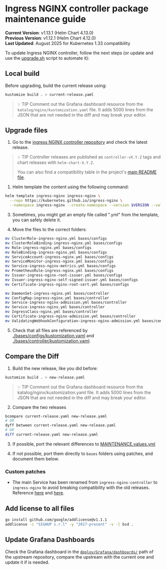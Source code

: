 # Ingress NGINX controller package maintenance guide

**Current Version**: v1.13.1 (Helm Chart 4.13.0)  
**Previous Version**: v1.12.1 (Helm Chart 4.12.0)  
**Last Updated**: August 2025 for Kubernetes 1.33 compatibility  

To update Ingress NGINX controller, follow the next steps (or update and use the [upgrade.sh](./upgrade.sh) script to automate it):

## Local build

Before upgrading, build the current release using:

```bash
kustomize build . > current-release.yaml
```

> 💡 TIP
> Comment out the Grafana dashboard resource from the `katalog/nginx/kustomization.yaml` file.
> It adds 5000 lines from the JSON that are not needed in the diff and may break your editor.

## Upgrade files

1. Go to the [ingress NGINX controller repository](https://github.com/kubernetes/ingress-nginx/) and check the latest release.

> 💡 TIP
> Controller releases are published as `controller-vX.Y.Z` tags and chart releases with `helm-chart-X.Y.Z`.
>
> You can also find a compatibility table in the project's [main README file](https://github.com/kubernetes/ingress-nginx?tab=readme-ov-file#supported-versions-table).

1. Helm template the content using the following command:

```bash
helm template ingress-nginx ingress-nginx \
  --repo https://kubernetes.github.io/ingress-nginx \
  --namespace ingress-nginx --create-namespace --version $VERSION --values MAINTENANCE.values.yml | yq --split-exp '.kind + "-" + .metadata.name'
```

3. Sometimes, you might get an empty file called ".yml" from the template, you can safely delete it.

4. Move the files to the correct folders:

```bash
mv ClusterRole-ingress-nginx.yml bases/configs
mv ClusterRoleBinding-ingress-nginx.yml bases/configs
mv Role-ingress-nginx.yml bases/configs
mv RoleBinding-ingress-nginx.yml bases/configs
mv ServiceAccount-ingress-nginx.yml bases/configs
mv ServiceMonitor-ingress-nginx.yml bases/configs
mv Service-ingress-nginx-metrics.yml bases/configs
mv PrometheusRule-ingress-nginx.yml bases/configs
mv Issuer-ingress-nginx-root-issuer.yml bases/configs
mv Issuer-ingress-nginx-self-signed-issuer.yml bases/configs
mv Certificate-ingress-nginx-root-cert.yml bases/configs

mv DaemonSet-ingress-nginx.yml bases/controller
mv ConfigMap-ingress-nginx.yml bases/controller
mv Service-ingress-nginx-admission.yml bases/controller
mv Service-ingress-nginx.yml bases/controller
mv IngressClass-nginx.yml bases/controller
mv Certificate-ingress-nginx-admission.yml bases/controller
mv ValidatingWebhookConfiguration-ingress-nginx-admission.yml bases/controller
```

5. Check that all files are referenced by [./bases/configs/kustomization.yaml](./bases/configs/kustomization.yaml) and [./bases/controller/kustomization.yaml](./bases/controller/kustomization.yaml).

## Compare the Diff

1. Build the new release, like you did before:

```bash
kustomize build . > new-release.yaml
```

> 💡 TIP
> Comment out the Grafana dashboard resource from the katalog/nginx/kustomization.yaml file.
> It adds 5000 lines from the JSON that are not needed in the diff and may break your editor.

2. Compare the two releases

```bash
bcompare current-release.yaml new-release.yaml
# OR
dyff between current-release.yaml new-release.yaml
# OR
diff current-release.yaml new-release.yaml
```

3. If possible, port the relevant differences to [MAINTENANCE.values.yml](./MAINTENANCE.values.yml)

4. If not possible, port them directly to `bases` folders using patches, and document them below.

### Custom patches

- The main Service has been renamed from `ingress-nginx-controller` to `ingress-nginx` to avoid breaking compatibility with the old releases. Reference [here](./bases/controller/kustomization.yaml#24) and [here](./MAINTENANCE.values.yml#17).

## Add license to all files

```bash
go install github.com/google/addlicense@v1.1.1
addlicense -c "SIGHUP s.r.l" -y "2017-present" -v -l bsd .
```

## Update Grafana Dashboards

Check the Grafana dashboard in the [`deploy/Grafana/dashboards/`](https://github.com/kubernetes/ingress-nginx/tree/main/deploy/grafana/dashboards) path of the upstream repository, compare the upstream with the current one and update it if is needed.
